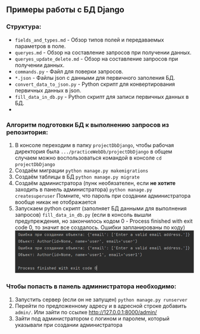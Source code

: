 ## Примеры работы с БД Django

### Структура:

* `fields_and_types.md` - Обзор типов полей и передаваемых параметров в поле.
* `queryes.md` - Обзор на составление запросов при получении данных.
* `queryes_update_delete.md` - Обзор на составление запросов при получении данных.
* `commands.py` - Файл для поверки запросов.
* `*.json` - Файлы json с данными для первичного заполения БД.
* `convert_data_to_json.py` - Python скрипт для конвертирования первичных данных в
json.
* `fill_data_in_db.py` - Python скрипт для записи первичных данных в БД.
* 

### Алгоритм подготовки БД к выполнению запросов из репозитория:
1. В консоле переходим в папку `projectDbDjango`, чтобы рабочая
директория была `.../practiceWebDb/projectDbDjango`
в общем случаем можно воспользоваться командой в консоле
    `cd projectDbDjango`
2. Создаём миграции
    `python manage.py makemigrations`
3. Создаём таблицы в БД
    `python manage.py migrate`
4. Создаём администратора (пунк необязателен, если **не хотите** заходить в панель администратора)
    `python manage.py createsuperuser`
Помните, что пароль при создании администратора вообще никак не отображается
5. Запускаем python скрипт (заполняет БД данными для выполнения запросов) 
`fill_data_in_db.py` (если в консоль вышли предупреждения, но закончилось кодом 0 - 
Process finished with exit code 0, то значит все создалось. Ошибки запланированы по коду)
![img.png](img.png)

### Чтобы попасть в панель администратора необходимо:
1. Запустить сервер (если он не запущен)
`python manage.py runserver`
2. Перейти по предложенному адресу и в адресной строке добавить `admin/`.
Или зайти по ссылке http://127.0.0.1:8000/admin/
3. Зайти под администратором с логином и паролем, который указывали при создании 
администратора

